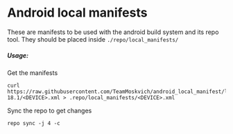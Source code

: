 # Android local manifests
These are manifests to be used with the android build system and its repo tool.
They should be placed inside `./repo/local_manifests/`

##### Usage:
Get the manifests
```
curl https://raw.githubusercontent.com/TeamMoskvich/android_local_manifest/lineage-18.1/<DEVICE>.xml > .repo/local_manifests/<DEVICE>.xml
```
Sync the repo to get changes
```
repo sync -j 4 -c
```
